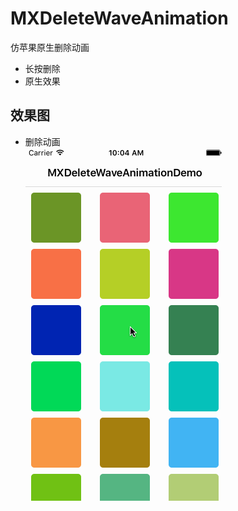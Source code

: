# MXDeleteWaveAnimation
仿苹果原生删除动画
* 长按删除
* 原生效果
## 效果图
* 删除动画<br>
   ![删除动画](https://github.com/iamhmx/MXDeleteWaveAnimation/blob/master/MXDeleteWaveAnimationDemo/screenshots/wave.gif)
   <br>